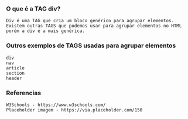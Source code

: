 ### O que é a TAG div?
    Div é uma TAG que cria um bloco genérico para agrupar elementos. Existem outras TAGS que podemos usar para agrupar elementos no HTML porém a div é a mais genérica.

### Outros exemplos de TAGS usadas para agrupar elementos
    div
    nav
    article
    section
    header

### Referencias
    W3Schools - https://www.w3schools.com/
    Placeholder imagem - https://via.placeholder.com/150

